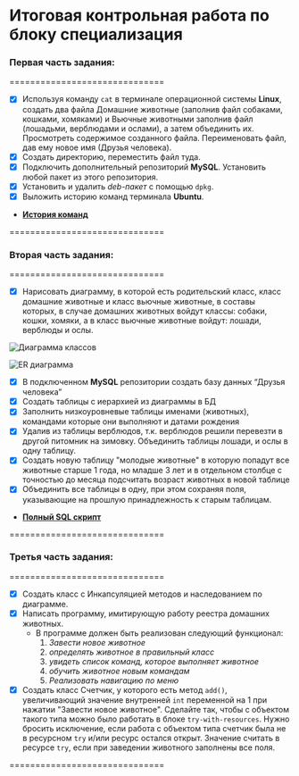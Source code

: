 # Итоговая контрольная работа по блоку специализация

### Первая часть задания:

==============================
- [x] Используя команду `cat` в терминале операционной системы **Linux**, создать
два файла Домашние животные (заполнив файл собаками, кошками,
хомяками) и Вьючные животными заполнив файл (лошадьми, верблюдами и
ослами), а затем объединить их. Просмотреть содержимое созданного файла.
Переименовать файл, дав ему новое имя (Друзья человека).
- [x] Создать директорию, переместить файл туда.
- [x] Подключить дополнительный репозиторий **MySQL**. Установить любой пакет
из этого репозитория.
- [x] Установить и удалить _deb-пакет_ с помощью `dpkg`.
- [x] Выложить историю команд терминала **Ubuntu**.
* [**История команд**](https://github.com/Isaev63/final_cw_specialization_block/blob/main/history_linux_commands.txt)

==============================

### Вторая часть задания:

==============================
- [x] Нарисовать диаграмму, в которой есть родительский класс, 
класс домашние животные и класс вьючные животные, 
в составы которых, в случае домашних животных войдут классы: 
собаки, кошки, хомяки, а в класс вьючные животные войдут: лошади, верблюды и ослы.

![Диаграмма классов](https://raw.githubusercontent.com/Isaev63/final_cw_specialization_block/main/class_diagram.png)

![ER диаграмма](https://raw.githubusercontent.com/Isaev63/final_cw_specialization_block/main/diagram_ER.png)

- [x] В подключенном **MySQL** репозитории создать базу данных “Друзья
человека”
- [x] Создать таблицы с иерархией из диаграммы в БД
- [x] Заполнить низкоуровневые таблицы именами (животных), командами
которые они выполняют и датами рождения
- [x] Удалив из таблицы верблюдов, т.к. верблюдов решили перевезти в другой
питомник на зимовку. Объединить таблицы лошади, и ослы в одну таблицу.
- [x] Создать новую таблицу "молодые животные" в которую попадут все
животные старше 1 года, но младше 3 лет и в отдельном столбце с точностью
до месяца подсчитать возраст животных в новой таблице
- [x] Объединить все таблицы в одну, при этом сохраняя поля, указывающие на
прошлую принадлежность к старым таблицам.
* [**Полный SQL скрипт**](https://github.com/Isaev63/final_cw_specialization_block/blob/main/db_cw.sql)

==============================

### Третья часть задания:

==============================
- [x] Создать класс с Инкапсуляцией методов и наследованием по диаграмме.
- [x] Написать программу, имитирующую работу реестра домашних животных. 
  * В программе должен быть реализован следующий функционал:
    1. _Завести новое животное_
    2. _определять животное в правильный класс_
    3. _увидеть список команд, которое выполняет животное_
    4. _обучить животное новым командам_
    5. _Реализовать навигацию по меню_
- [x] Создать класс Счетчик, у которого есть метод `add()`, увеличивающий
значение внутренней `int` переменной на 1 при нажатии "Завести новое
животное". Сделайте так, чтобы с объектом такого типа можно было работать в
блоке `try-with-resources`. Нужно бросить исключение, если работа с объектом
типа счетчик была не в ресурсном `try` и/или ресурс остался открыт. Значение
считать в ресурсе `try`, если при заведении животного заполнены все поля.

==============================